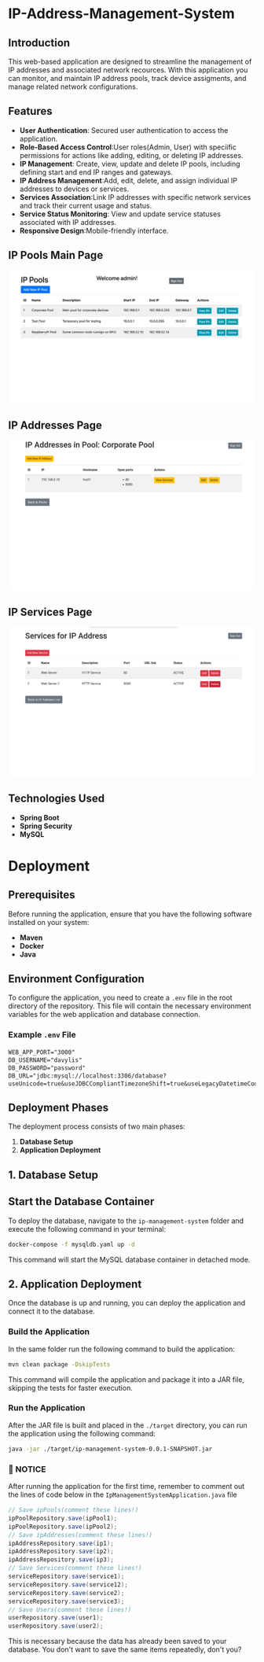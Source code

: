 # IP-Address-Management-System

## Introduction
This web-based application are designed to streamline the management of IP addresses and associated network recources. With this application you can monitor, and maintain IP address pools, track device assigments, and manage related network configurations.

## Features
- **User Authentication**: Secured user authentication to access the application.
- **Role-Based Access Control**:User roles(Admin, User) with speciific permissions for actions like adding, editing, or deleting IP addresses.
- **IP Management**: Create, view, update and delete IP pools, including defining start and end IP ranges and gateways.
- **IP Address Management**:Add, edit, delete, and assign individual IP addresses to devices or services.
- **Services Association**:Link IP addresses with specific network services and track their current usage and status.
- **Service Status Monitoring**: View and update service statuses associated with IP addresses.
- **Responsive Design**:Mobile-friendly interface.

## IP Pools Main Page
![IP Pools main screen](./assets/ippools.png)

## IP Addresses Page
![IP Addresses screen](./assets/ipaddresses.png)

## IP Services Page
![IP Addresses screen](./assets/ipservices.png)

## Technologies Used
- **Spring Boot**
- **Spring Security**
- **MySQL**

# Deployment 

## Prerequisites
Before running the application, ensure that you have the following software installed on your system:

- **Maven**
- **Docker**
- **Java**

## Environment Configuration
To configure the application, you need to create a `.env` file in the root directory of the repository. This file will contain the necessary environment variables for the web application and database connection.

### Example `.env` File
```dotenv
WEB_APP_PORT="3000"
DB_USERNAME="davylis"
DB_PASSWORD="password"
DB_URL="jdbc:mysql://localhost:3306/database?useUnicode=true&useJDBCCompliantTimezoneShift=true&useLegacyDatetimeCode=false&serverTimezone=UTC"
```

## Deployment Phases
The deployment process consists of two main phases:

1. **Database Setup**
2. **Application Deployment**

## 1. Database Setup
## Start the Database Container
To deploy the database, navigate to the `ip-management-system` folder and execute the following command in your terminal:
```bash
docker-compose -f mysqldb.yaml up -d
```
This command will start the MySQL database container in detached mode.

## 2. Application Deployment
Once the database is up and running, you can deploy the application and connect it to the database.

### Build the Application
In the same folder run the following command to build the application:
```bash
mvn clean package -DskipTests
```
This command will compile the application and package it into a JAR file, skipping the tests for faster execution.

### Run the Application
After the JAR file is built and placed in the `./target` directory, you can run the application using the following command:
```bash
java -jar ./target/ip-management-system-0.0.1-SNAPSHOT.jar
```
### 🔴 NOTICE
After running the application for the first time, remember to comment out the lines of code below in the `IpManagementSystemApplication.java` file
```java
// Save ipPools(comment these lines!)
ipPoolRepository.save(ipPool1);
ipPoolRepository.save(ipPool2);
// Save ipAddresses(comment these lines!)
ipAddressRepository.save(ip1);
ipAddressRepository.save(ip2);
ipAddressRepository.save(ip3);
// Save Services(comment these lines!)
serviceRepository.save(service1);
serviceRepository.save(service12);
serviceRepository.save(service2);
serviceRepository.save(service3);
// Save Users(comment these lines!)
userRepository.save(user1);
userRepository.save(user2);
```
This is necessary because the data has already been saved to your database. You don't want to save the same items repeatedly, don't you?

